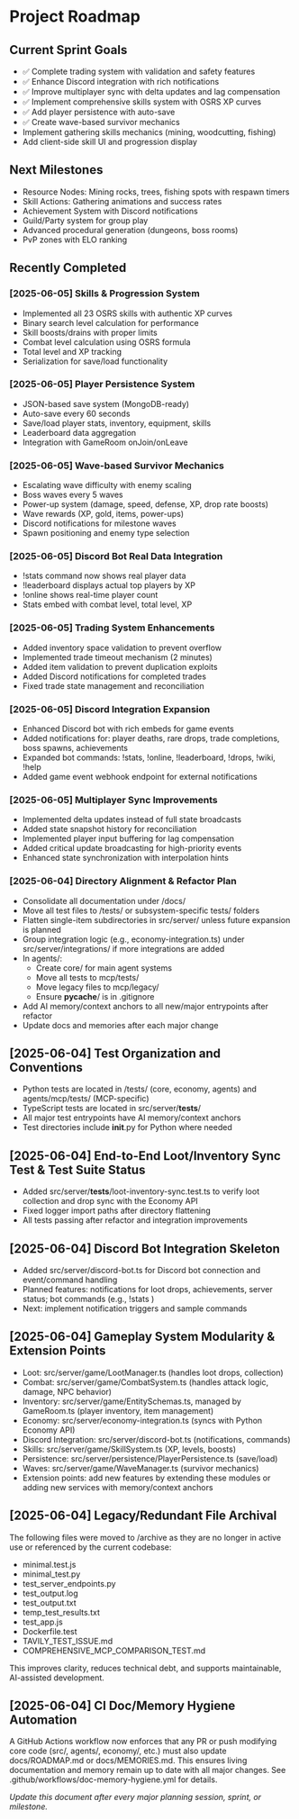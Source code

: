 # Project Roadmap

## Current Sprint Goals
- ✅ Complete trading system with validation and safety features
- ✅ Enhance Discord integration with rich notifications
- ✅ Improve multiplayer sync with delta updates and lag compensation
- ✅ Implement comprehensive skills system with OSRS XP curves
- ✅ Add player persistence with auto-save
- ✅ Create wave-based survivor mechanics
- Implement gathering skills mechanics (mining, woodcutting, fishing)
- Add client-side skill UI and progression display

## Next Milestones
- Resource Nodes: Mining rocks, trees, fishing spots with respawn timers
- Skill Actions: Gathering animations and success rates
- Achievement System with Discord notifications
- Guild/Party system for group play
- Advanced procedural generation (dungeons, boss rooms)
- PvP zones with ELO ranking

## Recently Completed

### [2025-06-05] Skills & Progression System
- Implemented all 23 OSRS skills with authentic XP curves
- Binary search level calculation for performance
- Skill boosts/drains with proper limits
- Combat level calculation using OSRS formula
- Total level and XP tracking
- Serialization for save/load functionality

### [2025-06-05] Player Persistence System
- JSON-based save system (MongoDB-ready)
- Auto-save every 60 seconds
- Save/load player stats, inventory, equipment, skills
- Leaderboard data aggregation
- Integration with GameRoom onJoin/onLeave

### [2025-06-05] Wave-based Survivor Mechanics
- Escalating wave difficulty with enemy scaling
- Boss waves every 5 waves
- Power-up system (damage, speed, defense, XP, drop rate boosts)
- Wave rewards (XP, gold, items, power-ups)
- Discord notifications for milestone waves
- Spawn positioning and enemy type selection

### [2025-06-05] Discord Bot Real Data Integration
- !stats command now shows real player data
- !leaderboard displays actual top players by XP
- !online shows real-time player count
- Stats embed with combat level, total level, XP

### [2025-06-05] Trading System Enhancements
- Added inventory space validation to prevent overflow
- Implemented trade timeout mechanism (2 minutes)
- Added item validation to prevent duplication exploits
- Added Discord notifications for completed trades
- Fixed trade state management and reconciliation

### [2025-06-05] Discord Integration Expansion
- Enhanced Discord bot with rich embeds for game events
- Added notifications for: player deaths, rare drops, trade completions, boss spawns, achievements
- Expanded bot commands: !stats, !online, !leaderboard, !drops, !wiki, !help
- Added game event webhook endpoint for external notifications

### [2025-06-05] Multiplayer Sync Improvements
- Implemented delta updates instead of full state broadcasts
- Added state snapshot history for reconciliation
- Implemented player input buffering for lag compensation
- Added critical update broadcasting for high-priority events
- Enhanced state synchronization with interpolation hints

### [2025-06-04] Directory Alignment & Refactor Plan
- Consolidate all documentation under /docs/
- Move all test files to /tests/ or subsystem-specific tests/ folders
- Flatten single-item subdirectories in src/server/ unless future expansion is planned
- Group integration logic (e.g., economy-integration.ts) under src/server/integrations/ if more integrations are added
- In agents/:
  - Create core/ for main agent systems
  - Move all tests to mcp/tests/
  - Move legacy files to mcp/legacy/
  - Ensure __pycache__/ is in .gitignore
- Add AI memory/context anchors to all new/major entrypoints after refactor
- Update docs and memories after each major change

## [2025-06-04] Test Organization and Conventions
- Python tests are located in /tests/ (core, economy, agents) and agents/mcp/tests/ (MCP-specific)
- TypeScript tests are located in src/server/__tests__/
- All major test entrypoints have AI memory/context anchors
- Test directories include __init__.py for Python where needed

## [2025-06-04] End-to-End Loot/Inventory Sync Test & Test Suite Status
- Added src/server/__tests__/loot-inventory-sync.test.ts to verify loot collection and drop sync with the Economy API
- Fixed logger import paths after directory flattening
- All tests passing after refactor and integration improvements

## [2025-06-04] Discord Bot Integration Skeleton
- Added src/server/discord-bot.ts for Discord bot connection and event/command handling
- Planned features: notifications for loot drops, achievements, server status; bot commands (e.g., !stats <player>)
- Next: implement notification triggers and sample commands

## [2025-06-04] Gameplay System Modularity & Extension Points
- Loot: src/server/game/LootManager.ts (handles loot drops, collection)
- Combat: src/server/game/CombatSystem.ts (handles attack logic, damage, NPC behavior)
- Inventory: src/server/game/EntitySchemas.ts, managed by GameRoom.ts (player inventory, item management)
- Economy: src/server/economy-integration.ts (syncs with Python Economy API)
- Discord Integration: src/server/discord-bot.ts (notifications, commands)
- Skills: src/server/game/SkillSystem.ts (XP, levels, boosts)
- Persistence: src/server/persistence/PlayerPersistence.ts (save/load)
- Waves: src/server/game/WaveManager.ts (survivor mechanics)
- Extension points: add new features by extending these modules or adding new services with memory/context anchors

## [2025-06-04] Legacy/Redundant File Archival
The following files were moved to /archive as they are no longer in active use or referenced by the current codebase:
- minimal.test.js
- minimal_test.py
- test_server_endpoints.py
- test_output.log
- test_output.txt
- temp_test_results.txt
- test_app.js
- Dockerfile.test
- TAVILY_TEST_ISSUE.md
- COMPREHENSIVE_MCP_COMPARISON_TEST.md

This improves clarity, reduces technical debt, and supports maintainable, AI-assisted development.

## [2025-06-04] CI Doc/Memory Hygiene Automation
A GitHub Actions workflow now enforces that any PR or push modifying core code (src/, agents/, economy/, etc.) must also update docs/ROADMAP.md or docs/MEMORIES.md. This ensures living documentation and memory remain up to date with all major changes. See .github/workflows/doc-memory-hygiene.yml for details.

*Update this document after every major planning session, sprint, or milestone.*
